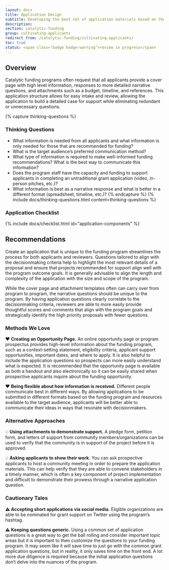 ```yaml
---
layout: docs
title: Application Design
subtitle: Developing the best set of application materials based on the program goals and submission method.
description:
section: catalytic-funding
group: cultivating-applicants
redirect_from: /catalytic-funding/cultivating-applicants/
toc: true
status: <span class="badge badge-warning">review in progress</span>
---
```


## Overview

Catalytic funding programs often request that all applicants provide a cover page with high level information, responses to more detailed narrative questions, and attachments such as a budget, timeline, and references. This application structure allows for easy intake and review, allowing the application to build a detailed case for support while eliminating redundant or unnecessary questions.

{% capture thinking-questions %}
### Thinking Questions

* What information is needed from all applicants and what information is only needed for those that are recommended for funding?
* What is the target audience’s preferred communication method?
* What type of information is required to make well-informed funding recommendations? What is the best way to communicate this information?
* Does the program staff have the capacity and funding to support applicants in completing an untraditional grant application (video, in-person pitches, etc.)?
* What information is best as a narrative response and what is better in a different format (spreadsheet, timeline, etc.)?
{% endcapture %}
{% include docs/thinking-questions.html content=thinking-questions %}

### Application Checklist
{% include docs/checklist.html id="application-components" %}

## Recommendations

Create an application that is unique to the funding program streamlines the process for both applicants and reviewers. Questions tailored to align with the decisionmaking criteria help to highlight the most relevant details of a proposal and ensure that projects recommended for support align well with the program outcome goals. It is generally advisable to align the length and complexity of the application with the size and scope of the program.

While the cover page and attachment templates often can carry over from program to program, the narrative questions should be unique to the program. By having application questions clearly correlate to the decisionmaking criteria, reviewers are able to more easily provide thoughtful scores and comments that align with the program goals and strategically identify the high priority proposals with fewer questions.

### Methods We Love

:heart: **Creating an Opportunity Page.** An online opportunity page or program prospectus provides high-level information about the funding program, such as a context-setting statement, eligibility criteria, applicant support opportunities, important dates, and where to apply. It is also helpful to include the application questions so prospects can more easily understand what is expected. It is recommended that the opportunity page is available as both a handout and also electronically so it can be easily shared when prospective applicants inquire about the funding opportunity.

:heart: **Being flexible about how information is received.** Different people communicate best in different ways. By allowing applications to be submitted in different formats based on the funding program and resources available to the target audience, applicants will be better able to communicate their ideas in ways that resonate with decisionmakers.

### Alternative Approaches

:bulb: **Using attachments to demonstrate support.** A pledge form, petition form, and letters of support from community members/organizations can be used to verify that the community is in support of the project before it is approved.

:bulb: **Asking applicants to show their work.** You can ask prospective applicants to host a community meeting in order to prepare the application materials. This can help verify that they are able to convene stakeholders in a timely manner, which is often a key component of project implementation and difficult to demonstrate their prowess through a narrative application question.

### Cautionary Tales

:warning: **Accepting short applications via social media.** Eligible organizations are able to be nominated for grant support on Twitter using the program’s hashtag.

:warning: **Keeping questions generic.** Using a common set of application questions is a great way to get the ball rolling and consider important topic areas but it is important to then customize the questions to your funding program. It may seem like it will save time to just go with the common grant application questions, but in reality, it only saves time on the front end. A lot more due diligence is required because the initial application questions don’t delve into the nuances of the program.
